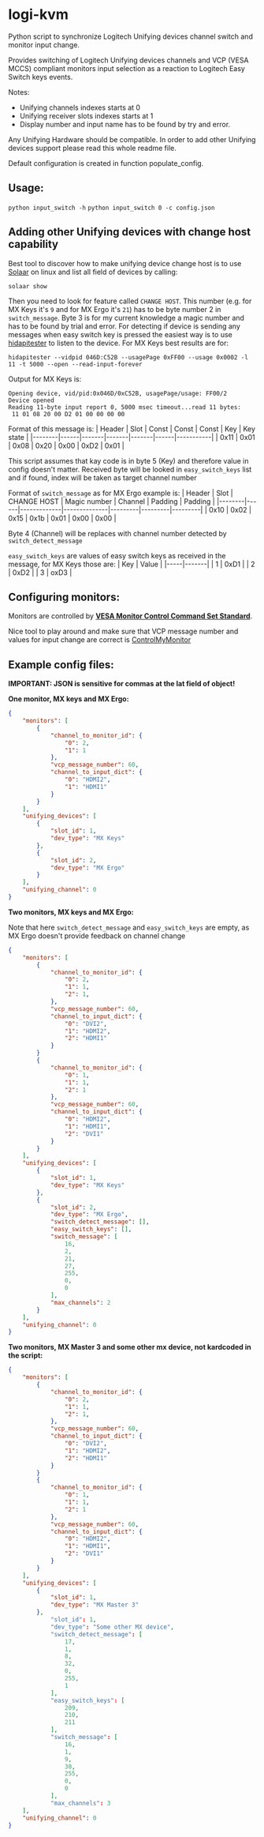 # logi-kvm
Python script to synchronize Logitech Unifying devices channel switch and monitor input change.

Provides switching of Logitech Unifying devices channels and VCP (VESA MCCS) compliant monitors input selection as a reaction to Logitech Easy Switch keys events.

Notes:
- Unifying channels indexes starts at 0
- Unifying receiver slots indexes starts at 1
- Display number and input name has to be found by try and error.

Any Unifying Hardware should be compatible. In order to add other Unifying devices support please read this whole readme file.

Default configuration is created in function populate_config.

## Usage:
`python input_switch -h`
`python input_switch 0 -c config.json`

## Adding other Unifying devices with change host capability
Best tool to discover how to make unifying device change host is to use [Solaar](https://github.com/pwr-Solaar/Solaar) on linux and list all field of devices by calling:

`solaar show`

Then you need to look for feature called `CHANGE HOST`.
This number (e.g. for MX Keys it's `9` and for MX Ergo it's `21`) has to be byte number 2 in `switch_message`. Byte 3 is for my current knowledge a magic number and has to be found by trial and error.
For detecting if device is sending any messages when easy switch key is pressed the easiest way is to use [hidapitester](https://github.com/todbot/hidapitester) to listen to the device. For MX Keys best results are for:

`hidapitester --vidpid 046D:C52B --usagePage 0xFF00 --usage 0x0002 -l 11 -t 5000 --open --read-input-forever`

Output for MX Keys is:
```
Opening device, vid/pid:0x046D/0xC52B, usagePage/usage: FF00/2
Device opened
Reading 11-byte input report 0, 5000 msec timeout...read 11 bytes:
 11 01 08 20 00 D2 01 00 00 00 00
```
Format of this message is:
| Header | Slot | Const | Const | Const | Key  | Key state |
|--------|------|-------|-------|-------|------|-----------|
|  0x11  | 0x01 | 0x08  | 0x20  | 0x00  | 0xD2 |  0x01     |

This script assumes that kay code is in byte 5 (Key) and therefore value in config doesn't matter. Received byte will be looked in `easy_switch_keys` list and if found, index will be taken as target channel number

Format of `switch_message` as for MX Ergo example is:
| Header | Slot | CHANGE HOST | Magic number | Channel | Padding | Padding |
|--------|------|-------------|--------------|---------|---------|---------|
|  0x10  | 0x02 |     0x15    |     0x1b     |   0x01  |  0x00   |  0x00   |

Byte 4 (Channel) will be replaces with channel number detected by `switch_detect_message`

`easy_switch_keys` are values of easy switch keys as received in the message, for MX Keys those are:
| Key | Value |
|-----|-------|
|  1  | 0xD1  |
|  2  | 0xD2  |
|  3  | oxD3  |

## Configuring monitors:
Monitors are controlled by [**VESA Monitor Control Command Set Standard**](https://milek7.pl/ddcbacklight/mccs.pdf).

Nice tool to play around and make sure that VCP message number and values for input change are correct is [ControlMyMonitor](https://www.nirsoft.net/utils/control_my_monitor.html)

## Example config files:

**IMPORTANT: JSON is sensitive for commas at the lat field of object!**

**One monitor, MX keys and MX Ergo:**
```json
{
    "monitors": [
        {
            "channel_to_monitor_id": {
                "0": 2,
                "1": 1
            },
            "vcp_message_number": 60,
            "channel_to_input_dict": {
                "0": "HDMI2",
                "1": "HDMI1"
            }
        }
    ],
    "unifying_devices": [
        {
            "slot_id": 1,
            "dev_type": "MX Keys"
        },
        {
            "slot_id": 2,
            "dev_type": "MX Ergo"
        }
    ],
    "unifying_channel": 0
}
```

**Two monitors, MX keys and MX Ergo:**

Note that here `switch_detect_message` and `easy_switch_keys` are empty, as MX Ergo doesn't provide feedback on channel change
```json
{
    "monitors": [
        {
            "channel_to_monitor_id": {
                "0": 2,
                "1": 1,
                "2": 1,
            },
            "vcp_message_number": 60,
            "channel_to_input_dict": {
                "0": "DVI2",
                "1": "HDMI2",
                "2": "HDMI1"
            }
        }
        {
            "channel_to_monitor_id": {
                "0": 1,
                "1": 1,
                "2": 1
            },
            "vcp_message_number": 60,
            "channel_to_input_dict": {
                "0": "HDMI2",
                "1": "HDMI1",
                "2": "DVI1"
            }
        }
    ],
    "unifying_devices": [
        {
            "slot_id": 1,
            "dev_type": "MX Keys"
        },
        {
            "slot_id": 2,
            "dev_type": "MX Ergo",
            "switch_detect_message": [],
            "easy_switch_keys": [],
            "switch_message": [
                16,
                2,
                21,
                27,
                255,
                0,
                0
            ],
            "max_channels": 2
        }
    ],
    "unifying_channel": 0
}
```

**Two monitors, MX Master 3 and some other mx device, not kardcoded in the script:**
```json
{
    "monitors": [
        {
            "channel_to_monitor_id": {
                "0": 2,
                "1": 1,
                "2": 1,
            },
            "vcp_message_number": 60,
            "channel_to_input_dict": {
                "0": "DVI2",
                "1": "HDMI2",
                "2": "HDMI1"
            }
        }
        {
            "channel_to_monitor_id": {
                "0": 1,
                "1": 1,
                "2": 1
            },
            "vcp_message_number": 60,
            "channel_to_input_dict": {
                "0": "HDMI2",
                "1": "HDMI1",
                "2": "DVI1"
            }
        }
    ],
    "unifying_devices": [
        {
            "slot_id": 1,
            "dev_type": "MX Master 3"
        },
            "slot_id": 1,
            "dev_type": "Some other MX device",
            "switch_detect_message": [
                17,
                1,
                8,
                32,
                0,
                255,
                1
            ],
            "easy_switch_keys": [
                209,
                210,
                211
            ],
            "switch_message": [
                16,
                1,
                9,
                30,
                255,
                0,
                0
            ],
            "max_channels": 3
    ],
    "unifying_channel": 0
}
```
